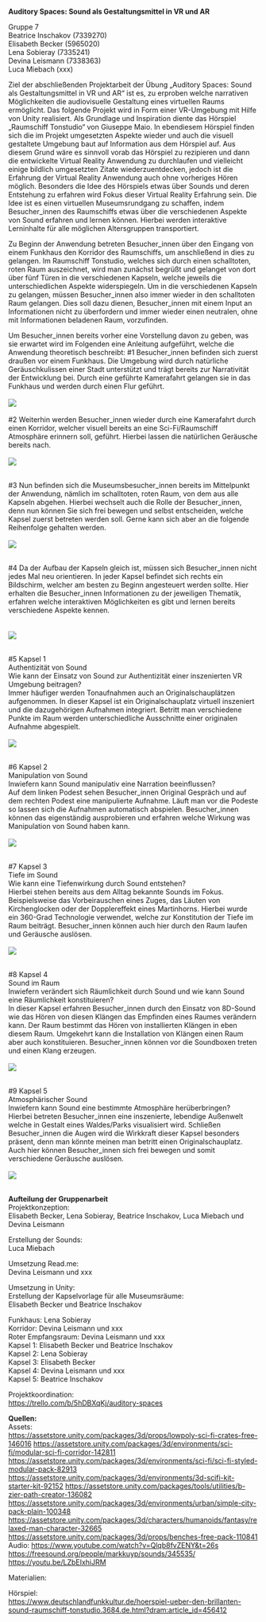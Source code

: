 <b>Auditory Spaces: Sound als Gestaltungsmittel in VR und AR </b><br>

Gruppe 7 <br>
Beatrice Inschakov (7339270) <br>
Elisabeth Becker (5965020) <br>
Lena Sobieray (7335241) <br>
Devina Leismann (7338363) <br>
Luca Miebach (xxx) <br>

Ziel der abschließenden Projektarbeit der Übung „Auditory Spaces: Sound als Gestaltungsmittel in VR und AR“ ist es, zu erproben welche narrativen Möglichkeiten die audiovisuelle Gestaltung eines virtuellen Raums ermöglicht. Das folgende Projekt wird in Form einer VR-Umgebung mit Hilfe von Unity realisiert. Als Grundlage und Inspiration diente das Hörspiel „Raumschiff Tonstudio“ von Giuseppe Maio. In ebendiesem Hörspiel finden sich die im Projekt umgesetzten Aspekte wieder und auch die visuell gestaltete Umgebung baut auf Information aus dem Hörspiel auf. Aus diesem Grund wäre es sinnvoll vorab das Hörspiel zu rezipieren und dann die entwickelte Virtual Reality Anwendung zu durchlaufen und vielleicht einige bildlich umgesetzten Zitate wiederzuentdecken, jedoch ist die Erfahrung der Virtual Reality Anwendung auch ohne vorheriges Hören möglich.
Besonders die Idee des Hörspiels etwas über Sounds und deren Entstehung zu erfahren wird Fokus dieser Virtual Reality Erfahrung sein. Die Idee ist es einen virtuellen Museumsrundgang zu schaffen, indem Besucher_innen des Raumschiffs etwas über die verschiedenen Aspekte von Sound erfahren und lernen können. Hierbei werden interaktive Lerninhalte für alle möglichen Altersgruppen transportiert.

Zu Beginn der Anwendung betreten Besucher_innen über den Eingang von einem Funkhaus den Korridor des Raumschiffs, um anschließend in dies zu gelangen. Im Raumschiff Tonstudio, welches sich durch einen schalltoten, roten Raum auszeichnet, wird man zunächst begrüßt und gelanget von dort über fünf Türen in die verschiedenen Kapseln, welche jeweils die unterschiedlichen Aspekte widerspiegeln. Um in die verschiedenen Kapseln zu gelangen, müssen Besucher_innen also immer wieder in den schalltoten Raum gelangen. Dies soll dazu dienen, Besucher_innen mit einem Input an Informationen nicht zu überfordern und immer wieder einen neutralen, ohne mit Informationen beladenen Raum, vorzufinden. 

Um Besucher_innen bereits vorher eine Vorstellung davon zu geben, was sie erwartet wird im Folgenden eine Anleitung aufgeführt, welche die Anwendung theoretisch beschreibt:
#1 Besucher_innen befinden sich zuerst draußen vor einem Funkhaus. Die Umgebung wird durch natürliche Geräuschkulissen einer Stadt unterstützt und trägt bereits zur Narrativität der Entwicklung bei. Durch eine geführte Kamerafahrt gelangen sie in das Funkhaus und werden durch einen Flur geführt.
<br><br>
<img src="https://github.com/becks2019/AS2020/blob/master/Funkhaus.JPG">
<br><br>
#2 Weiterhin werden Besucher_innen wieder durch eine Kamerafahrt durch einen Korridor, welcher visuell bereits an eine Sci-Fi/Raumschiff Atmosphäre erinnern soll, geführt. Hierbei lassen die natürlichen Geräusche bereits nach.
<br><br>
<img src="https://github.com/becks2019/AS2020/blob/master/Korridor.JPG">
<br><br>

#3 Nun befinden sich die Museumsbesucher_innen bereits im Mittelpunkt der Anwendung, nämlich im schalltoten, roten Raum, von dem aus alle Kapseln abgehen. Hierbei wechselt auch die Rolle der Besucher_innen, denn nun können Sie sich frei bewegen und selbst entscheiden, welche Kapsel zuerst betreten werden soll. Gerne kann sich aber an die folgende Reihenfolge gehalten werden. 
<br><br>
<img src="https://github.com/becks2019/AS2020/blob/master/Roter Raum.JPG">
<br><br>

#4 Da der Aufbau der Kapseln gleich ist, müssen sich Besucher_innen nicht jedes Mal neu orientieren. In jeder Kapsel befindet sich rechts ein Bildschirm, welcher am besten zu Beginn angesteuert werden sollte. Hier erhalten die Besucher_innen Informationen zu der jeweiligen Thematik, erfahren welche interaktiven Möglichkeiten es gibt und lernen bereits verschiedene Aspekte kennen.  
<br><br>
<img src="https://github.com/becks2019/AS2020/blob/master/Stele.JPG">
<br><br>

#5 Kapsel 1 <br> Authentizität von Sound  <br>
Wie kann der Einsatz von Sound zur Authentizität einer inszenierten VR Umgebung beitragen?  <br>
Immer häufiger werden Tonaufnahmen auch an Originalschauplätzen aufgenommen. In dieser Kapsel ist ein Originalschauplatz virtuell inszeniert und die dazugehörigen Aufnahmen integriert. Betritt man verschiedene Punkte im Raum werden unterschiedliche Ausschnitte einer originalen Aufnahme abgespielt. 
<br><br>
<img src="https://github.com/becks2019/AS2020/blob/master/Kapsel 1.JPG">
<br><br>

#6 Kapsel 2  <br> Manipulation von Sound  <br>
Inwiefern kann Sound manipulativ eine Narration beeinflussen?  <br>
Auf dem linken Podest sehen Besucher_innen Original Gespräch und auf dem rechten Podest eine manipulierte Aufnahme. Läuft man vor die Podeste so lassen sich die Aufnahmen automatisch abspielen. Besucher_innen können das eigenständig ausprobieren und erfahren welche Wirkung was Manipulation von Sound haben kann.
<br><br>
<img src="https://github.com/becks2019/AS2020/blob/master/Kapsel 2.JPG">
<br><br>

#7 Kapsel 3  <br> Tiefe im Sound  <br>
Wie kann eine Tiefenwirkung durch Sound entstehen? <br>
Hierbei stehen bereits aus dem Alltag bekannte Sounds im Fokus. Beispielsweise das Vorbeirauschen eines Zuges, das Läuten von Kirchenglocken oder der Dopplereffekt eines Martinhorns. Hierbei wurde ein 360-Grad Technologie verwendet, welche zur Konstitution der Tiefe im Raum beiträgt. Besucher_innen können auch hier durch den Raum laufen und Geräusche auslösen. 
<br><br>
<img src="https://github.com/becks2019/AS2020/blob/master/Kapsel 3.JPG">
<br><br>

#8 Kapsel 4  <br> Sound im Raum  <br>
Inwiefern verändert sich Räumlichkeit durch Sound und wie kann Sound eine Räumlichkeit konstituieren?  <br> In dieser Kapsel erfahren Besucher_innen durch den Einsatz von 8D-Sound wie das Hören von diesen Klängen das Empfinden eines Raumes verändern kann. Der Raum bestimmt das Hören von installierten Klängen in eben diesem Raum. Umgekehrt kann die Installation von Klängen einen Raum aber auch konstituieren. Besucher_innen können vor die Soundboxen treten und einen Klang erzeugen. 
<br><br>
<img src="https://github.com/becks2019/AS2020/blob/master/Kapsel 4.JPG">
<br><br>

#9 Kapsel 5  <br> Atmosphärischer Sound  <br>
Inwiefern kann Sound eine bestimmte Atmosphäre herüberbringen?  <br>
Hierbei betreten Besucher_innen eine inszenierte, lebendige Außenwelt welche in Gestalt eines Waldes/Parks visualisiert wird. Schließen Besucher_innen die Augen wird die Wirkkraft dieser Kapsel besonders präsent, denn man könnte meinen man betritt einen Originalschauplatz. Auch hier können Besucher_innen sich frei bewegen und somit verschiedene Geräusche auslösen.
<br><br>
<img src="https://github.com/becks2019/AS2020/blob/master/Kapsel 5.JPG">
<br><br>


<b>Aufteilung der Gruppenarbeit</b><br>
Projektkonzeption:<br>
Elisabeth Becker, Lena Sobieray, Beatrice Inschakov, Luca Miebach und Devina Leismann

Erstellung der Sounds:<br>
Luca Miebach<br>

Umsetzung Read.me:<br>
Devina Leismann und xxx<br>

Umsetzung in Unity:<br>
Erstellung der Kapselvorlage für alle Museumsräume:<br>
Elisabeth Becker und Beatrice Inschakov<br>

Funkhaus: Lena Sobieray <br>
Korridor: Devina Leismann und xxx<br>
Roter Empfangsraum: Devina Leismann und xxx<br>
Kapsel 1: Elisabeth Becker und Beatrice Inschakov<br>
Kapsel 2: Lena Sobieray<br>
Kapsel 3: Elisabeth Becker<br>
Kapsel 4: Devina Leismann und xxx<br>
Kapsel 5: Beatrice Inschakov<br>

Projektkoordination:<br>
https://trello.com/b/5hDBXqKj/auditory-spaces

<b>Quellen:</b><br>
Assets:<br>
https://assetstore.unity.com/packages/3d/props/lowpoly-sci-fi-crates-free-146016
https://assetstore.unity.com/packages/3d/environments/sci-fi/modular-sci-fi-corridor-142811
https://assetstore.unity.com/packages/3d/environments/sci-fi/sci-fi-styled-modular-pack-82913
https://assetstore.unity.com/packages/3d/environments/3d-scifi-kit-starter-kit-92152
https://assetstore.unity.com/packages/tools/utilities/b-zier-path-creator-136082
https://assetstore.unity.com/packages/3d/environments/urban/simple-city-pack-plain-100348
https://assetstore.unity.com/packages/3d/characters/humanoids/fantasy/relaxed-man-character-32665
https://assetstore.unity.com/packages/3d/props/benches-free-pack-110841<br>
Audio: https://www.youtube.com/watch?v=Qlqb8fvZENY&t=26s
https://freesound.org/people/markkuyp/sounds/345535/
https://youtu.be/LZbEIxhiJRM

Materialien:<br>

Hörspiel: <br>
https://www.deutschlandfunkkultur.de/hoerspiel-ueber-den-brillanten-sound-raumschiff-tonstudio.3684.de.html?dram:article_id=456412
